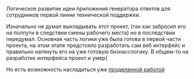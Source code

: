 Логическое развитие идеи приложения генератора ответов для сотрудников первой линии технической поддержки. 

Изначально не думал выкладывать этот проект, (так как забросил его на полпути в следствии смены рабочего места) но в последствии передумал. Основная часть логики уже была готова в первой части проекта, на этом этапе предстояло разработать сам веб интерфейс и правильно натянуть его на уже готовую бизнасслогику. В общем-то на разработке интерфейса проект и умер(

Но есть возможность насладиться уже [проделанной работой](http://217.197.116.117:3699/)
